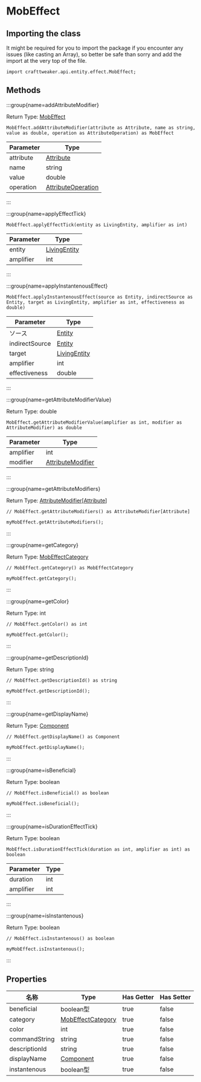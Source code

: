 # MobEffect

## Importing the class

It might be required for you to import the package if you encounter any issues (like casting an Array), so better be safe than sorry and add the import at the very top of the file.
```zenscript
import crafttweaker.api.entity.effect.MobEffect;
```


## Methods

:::group{name=addAttributeModifier}

Return Type: [MobEffect](/vanilla/api/entity/effect/MobEffect)

```zenscript
MobEffect.addAttributeModifier(attribute as Attribute, name as string, value as double, operation as AttributeOperation) as MobEffect
```

| Parameter | Type                                                                   |
| --------- | ---------------------------------------------------------------------- |
| attribute | [Attribute](/vanilla/api/entity/attribute/Attribute)                   |
| name      | string                                                                 |
| value     | double                                                                 |
| operation | [AttributeOperation](/vanilla/api/entity/attribute/AttributeOperation) |


:::

:::group{name=applyEffectTick}

```zenscript
MobEffect.applyEffectTick(entity as LivingEntity, amplifier as int)
```

| Parameter | Type                                             |
| --------- | ------------------------------------------------ |
| entity    | [LivingEntity](/vanilla/api/entity/LivingEntity) |
| amplifier | int                                              |


:::

:::group{name=applyInstantenousEffect}

```zenscript
MobEffect.applyInstantenousEffect(source as Entity, indirectSource as Entity, target as LivingEntity, amplifier as int, effectiveness as double)
```

| Parameter      | Type                                             |
| -------------- | ------------------------------------------------ |
| ソース            | [Entity](/vanilla/api/entity/Entity)             |
| indirectSource | [Entity](/vanilla/api/entity/Entity)             |
| target         | [LivingEntity](/vanilla/api/entity/LivingEntity) |
| amplifier      | int                                              |
| effectiveness  | double                                           |


:::

:::group{name=getAttributeModifierValue}

Return Type: double

```zenscript
MobEffect.getAttributeModifierValue(amplifier as int, modifier as AttributeModifier) as double
```

| Parameter | Type                                                                 |
| --------- | -------------------------------------------------------------------- |
| amplifier | int                                                                  |
| modifier  | [AttributeModifier](/vanilla/api/entity/attribute/AttributeModifier) |


:::

:::group{name=getAttributeModifiers}

Return Type: [AttributeModifier](/vanilla/api/entity/attribute/AttributeModifier)[[Attribute](/vanilla/api/entity/attribute/Attribute)]

```zenscript
// MobEffect.getAttributeModifiers() as AttributeModifier[Attribute]

myMobEffect.getAttributeModifiers();
```

:::

:::group{name=getCategory}

Return Type: [MobEffectCategory](/vanilla/api/entity/effect/MobEffectCategory)

```zenscript
// MobEffect.getCategory() as MobEffectCategory

myMobEffect.getCategory();
```

:::

:::group{name=getColor}

Return Type: int

```zenscript
// MobEffect.getColor() as int

myMobEffect.getColor();
```

:::

:::group{name=getDescriptionId}

Return Type: string

```zenscript
// MobEffect.getDescriptionId() as string

myMobEffect.getDescriptionId();
```

:::

:::group{name=getDisplayName}

Return Type: [Component](/vanilla/api/text/Component)

```zenscript
// MobEffect.getDisplayName() as Component

myMobEffect.getDisplayName();
```

:::

:::group{name=isBeneficial}

Return Type: boolean

```zenscript
// MobEffect.isBeneficial() as boolean

myMobEffect.isBeneficial();
```

:::

:::group{name=isDurationEffectTick}

Return Type: boolean

```zenscript
MobEffect.isDurationEffectTick(duration as int, amplifier as int) as boolean
```

| Parameter | Type |
| --------- | ---- |
| duration  | int  |
| amplifier | int  |


:::

:::group{name=isInstantenous}

Return Type: boolean

```zenscript
// MobEffect.isInstantenous() as boolean

myMobEffect.isInstantenous();
```

:::


## Properties

| 名称            | Type                                                              | Has Getter | Has Setter |
| ------------- | ----------------------------------------------------------------- | ---------- | ---------- |
| beneficial    | boolean型                                                          | true       | false      |
| category      | [MobEffectCategory](/vanilla/api/entity/effect/MobEffectCategory) | true       | false      |
| color         | int                                                               | true       | false      |
| commandString | string                                                            | true       | false      |
| descriptionId | string                                                            | true       | false      |
| displayName   | [Component](/vanilla/api/text/Component)                          | true       | false      |
| instantenous  | boolean型                                                          | true       | false      |


